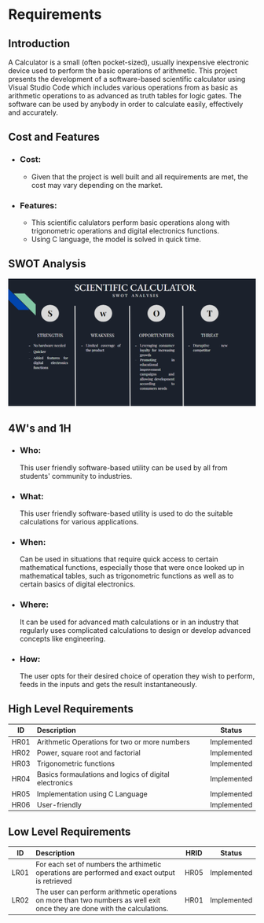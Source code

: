# **Requirements**
## **Introduction**
A Calculator is a small (often pocket-sized), usually inexpensive electronic device used to perform the basic operations of arithmetic. This project presents the development of a software-based scientific calculator using Visual Studio Code which includes various operations from as basic as arithmetic operations to as advanced as truth tables for logic gates. The software can be used by anybody in order to calculate easily, effectively and accurately.

## **Cost and Features**
- ### **Cost:**
  * Given that the project is well built and all requirements are met, the cost may vary depending on the market.
- ### **Features:**
  * This scientific calulators perform basic operations along with trigonometric operations and digital electronics functions.
  * Using C language, the model is solved in quick time.

## **SWOT Analysis**
![SWOT Anaylsis of the utility](2022-02-09-17-40-56.png)

## **4W's and 1H**
- ### **Who:**
  This user friendly software-based utility can be used by all from students' community to industries.
- ### **What:**
  This user friendly software-based utility is used to do the suitable calculations for various applications.
- ### **When:**
  Can be used in situations that require quick access to certain mathematical functions, especially those that were once looked up in mathematical tables, such as trigonometric functions as well as to certain basics of digital electronics.
- ### **Where:**
  It can be used for advanced math calculations or in an industry that regularly uses complicated calculations to design or develop advanced concepts like engineering.
- ### **How:**
  The user opts for their desired choice of operation they wish to perform, feeds in the inputs and gets the result instantaneously.

## **High Level Requirements**
|  ID  | Description                                            |   Status    |
| :--: | :----------------------------------------------------- | :---------: |
| HR01 | Arithmetic Operations for two or more numbers          | Implemented |
| HR02 | Power, square root and factorial                       | Implemented |
| HR03 | Trigonometric functions                                | Implemented |
| HR04 | Basics formaulations and logics of digital electronics | Implemented |
| HR05 | Implementation using C Language                        | Implemented |
| HR06 | User-friendly                                          | Implemented |

## **Low Level Requirements**
|  ID  | Description                                                                                                              | HRID |   Status    |
| :--: | :----------------------------------------------------------------------------------------------------------------------- | :--: | :---------: |
| LR01 | For each set of numbers the arthimetic operations are performed and exact output is retrieved                            | HR05 | Implemented |
| LR02 | The user can perform arithmetic operations on more than two numbers as well exit once they are done with the calculations. | HR01 | Implemented |